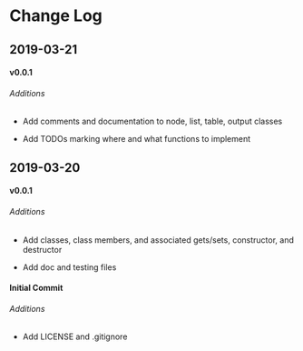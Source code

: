 # Change Log

## 2019-03-21

#### v0.0.1

###### Additions

- Add comments and documentation to node, list,
table,  output classes

- Add TODOs marking where and what functions to implement

## 2019-03-20

#### v0.0.1

###### Additions

- Add classes, class members, and associated gets/sets,
constructor, and destructor

- Add doc and testing files

#### Initial Commit

###### Additions

- Add LICENSE and .gitignore
